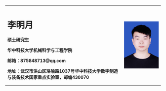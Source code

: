 <table border="0">
  <tr>
    <td width="75%">
      <h1>李明月</h1>
      <p><b>硕士研究生</b></p>
      <p><b>华中科技大学机械科学与工程学院</b></p>
      <p><b>邮箱：875848713@qq.com</b></p>
      <p><b>地址：武汉市洪山区珞喻路1037号华中科技大学数字制造与装备技术国家重点实验室，邮编430070</b></p>
    </td>
    <td width="25%">
      <img src="/Img_4477(20200627-044659).jpg" width="100%">
    </td>
  </tr>
</table>
